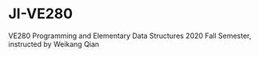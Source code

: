 # JI-VE280
VE280 Programming and Elementary Data Structures
2020 Fall Semester, instructed by Weikang Qian
